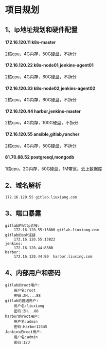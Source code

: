 # 项目规划
## 1、ip地址规划和硬件配置
#### 172.16.120.11 k8s-master
2核cpu，4G内存，50G硬盘，不拆分
#### 172.16.120.22 k8s-node01,jenkins-agent01
2核cpu，4G内存，60G硬盘，不拆分
#### 172.16.120.33 k8s-node02,jenkins-agent02
2核cpu，4G内存，60G硬盘，不拆分
#### 172.16.120.44 harbor,jenkins-master
2核cpu，4G内存，100G硬盘，不拆分
#### 172.16.120.55 ansible,gitlab,rancher
2核cpu，4G内存，50G硬盘，不拆分
#### 81.70.88.52 postgresql,mongodb
1核cpu，2G内存，50G硬盘，1M带宽，云上数据库

## 2、域名解析
```shell script
172.16.120.55 gitlab.liuxiang.com
```


## 3、端口暴露
```shell script
gitlab的http连接:
    172.16.120.55:13800 gitlab.liuxiang.com
gitlab的ssh连接
    172.16.120.55:13822 
jenkins:
    172.16.120.44:8880
harbor:
    172.16.120.44:80  harbor.liuxing.com
```
## 4、内部用户和密码
```shell script
gitlab的root用户:
    用户名:root
    密码:ZH....88
gitlab的普通用户:
    用户名:liuxiang
    密码:ZH...88
harbor的root用户:
    用户名:admin
    密码:Harbor12345
Jenkins的root用户:
    用户名:admin
    密码:123
```